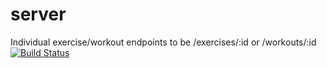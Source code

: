 # server

Individual exercise/workout endpoints to be /exercises/:id   or /workouts/:id
[![Build Status](https://travis-ci.com/labseu2-workout-tracker/server.svg?branch=master)](https://travis-ci.com/labseu2-workout-tracker/server)


